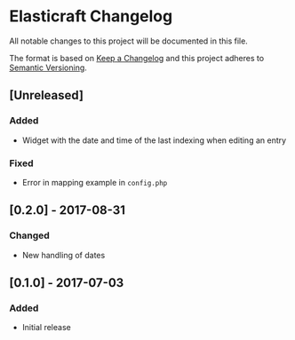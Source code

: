 # Elasticraft Changelog

All notable changes to this project will be documented in this file.

The format is based on [Keep a Changelog](http://keepachangelog.com/) and this project adheres to [Semantic Versioning](http://semver.org/).

## [Unreleased]
### Added
- Widget with the date and time of the last indexing when editing an entry

### Fixed
- Error in mapping example in `config.php`

## [0.2.0] - 2017-08-31
### Changed
- New handling of dates

## [0.1.0] - 2017-07-03
### Added
- Initial release
